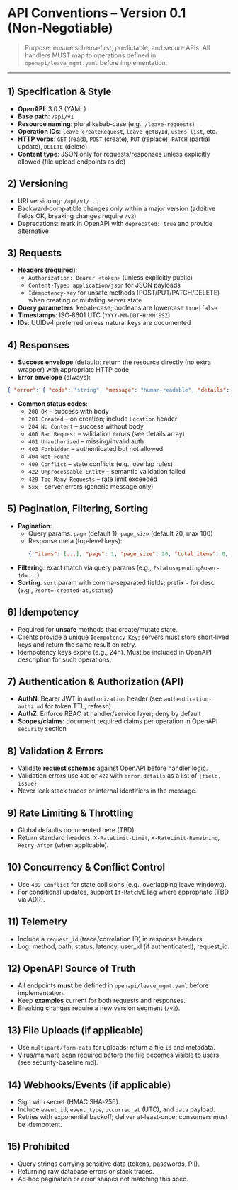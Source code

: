 # API Conventions – Version 0.1 (Non‑Negotiable)

> Purpose: ensure schema‑first, predictable, and secure APIs. All handlers MUST map to operations defined in `openapi/leave_mgmt.yaml` before implementation.

---

## 1) Specification & Style
- **OpenAPI**: 3.0.3 (YAML)
- **Base path**: `/api/v1`
- **Resource naming**: plural kebab‑case (e.g., `/leave-requests`)
- **Operation IDs**: `leave_createRequest`, `leave_getById`, `users_list`, etc.
- **HTTP verbs**: `GET` (read), `POST` (create), `PUT` (replace), `PATCH` (partial update), `DELETE` (delete)
- **Content type**: JSON only for requests/responses unless explicitly allowed (file upload endpoints aside)

## 2) Versioning
- URI versioning: `/api/v1/...`
- Backward‑compatible changes only within a major version (additive fields OK, breaking changes require `/v2`)
- Deprecations: mark in OpenAPI with `deprecated: true` and provide alternative

## 3) Requests
- **Headers (required)**:
  - `Authorization: Bearer <token>` (unless explicitly public)
  - `Content-Type: application/json` for JSON payloads
  - `Idempotency-Key` for unsafe methods (POST/PUT/PATCH/DELETE) when creating or mutating server state
- **Query parameters**: kebab‑case; booleans are lowercase `true|false`
- **Timestamps**: ISO‑8601 UTC (`YYYY-MM-DDTHH:MM:SSZ`)
- **IDs**: UUIDv4 preferred unless natural keys are documented

## 4) Responses
- **Success envelope** (default): return the resource directly (no extra wrapper) with appropriate HTTP code
- **Error envelope** (always):
```json
{ "error": { "code": "string", "message": "human-readable", "details": [] } }
```
- **Common status codes**:
  - `200 OK` – success with body
  - `201 Created` – on creation; include `Location` header
  - `204 No Content` – success without body
  - `400 Bad Request` – validation errors (see details array)
  - `401 Unauthorized` – missing/invalid auth
  - `403 Forbidden` – authenticated but not allowed
  - `404 Not Found`
  - `409 Conflict` – state conflicts (e.g., overlap rules)
  - `422 Unprocessable Entity` – semantic validation failed
  - `429 Too Many Requests` – rate limit exceeded
  - `5xx` – server errors (generic message only)

## 5) Pagination, Filtering, Sorting
- **Pagination**:
  - Query params: `page` (default 1), `page_size` (default 20, max 100)
  - Response meta (top‑level keys):
    ```json
    { "items": [...], "page": 1, "page_size": 20, "total_items": 0, "total_pages": 0 }
    ```
- **Filtering**: exact match via query params (e.g., `?status=pending&user-id=...`)
- **Sorting**: `sort` param with comma‑separated fields; prefix `-` for desc (e.g., `?sort=-created-at,status`)

## 6) Idempotency
- Required for **unsafe** methods that create/mutate state.
- Clients provide a unique `Idempotency-Key`; servers must store short‑lived keys and return the same result on retry.
- Idempotency keys expire (e.g., 24h). Must be included in OpenAPI description for such operations.

## 7) Authentication & Authorization (API)
- **AuthN**: Bearer JWT in `Authorization` header (see `authentication-authz.md` for token TTL, refresh)
- **AuthZ**: Enforce RBAC at handler/service layer; deny by default
- **Scopes/claims**: document required claims per operation in OpenAPI `security` section

## 8) Validation & Errors
- Validate **request schemas** against OpenAPI before handler logic.
- Validation errors use `400` or `422` with `error.details` as a list of `{field, issue}`.
- Never leak stack traces or internal identifiers in the message.

## 9) Rate Limiting & Throttling
- Global defaults documented here (TBD).
- Return standard headers: `X-RateLimit-Limit`, `X-RateLimit-Remaining`, `Retry-After` (when applicable).

## 10) Concurrency & Conflict Control
- Use `409 Conflict` for state collisions (e.g., overlapping leave windows).
- For conditional updates, support `If-Match`/ETag where appropriate (TBD via ADR).

## 11) Telemetry
- Include a `request_id` (trace/correlation ID) in response headers.
- Log: method, path, status, latency, user_id (if authenticated), request_id.

## 12) OpenAPI Source of Truth
- All endpoints **must** be defined in `openapi/leave_mgmt.yaml` before implementation.
- Keep **examples** current for both requests and responses.
- Breaking changes require a new version segment (`/v2`).

## 13) File Uploads (if applicable)
- Use `multipart/form-data` for uploads; return a file `id` and metadata.
- Virus/malware scan required before the file becomes visible to users (see security-baseline.md).

## 14) Webhooks/Events (if applicable)
- Sign with secret (HMAC SHA‑256).
- Include `event_id`, `event_type`, `occurred_at` (UTC), and `data` payload.
- Retries with exponential backoff; deliver at‑least‑once; consumers must be idempotent.

## 15) Prohibited
- Query strings carrying sensitive data (tokens, passwords, PII).
- Returning raw database errors or stack traces.
- Ad‑hoc pagination or error shapes not matching this spec.
